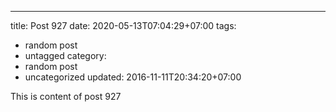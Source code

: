 ---
title: Post 927
date: 2020-05-13T07:04:29+07:00
tags:
  - random post
  - untagged
category:
  - random post
  - uncategorized
updated: 2016-11-11T20:34:20+07:00

This is content of post 927